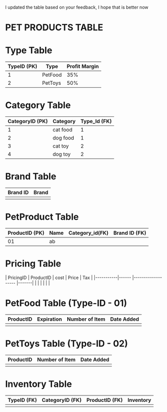 I updated the table based on your feedback, I hope that is better now

# PET PRODUCTS TABLE

# Type Table

| TypeID (PK) | Type    | Profit Margin |
|-------------|---------|---------------|
| 1           | PetFood | 35%           |
| 2           | PetToys | 50%           |

# Category Table

| CategoryID (PK) | Category | Type_Id (FK) |
|-----------------|----------|--------------|
| 1               | cat food | 1            |
| 2               | dog food | 1            |
| 3               | cat toy  | 2            |
| 4               | dog toy  | 2            |

# Brand Table

| Brand ID | Brand |
|----------|-------|
|          |       |

# PetProduct Table

| ProductID (PK) | Name | Category_id(FK) | Brand ID (FK)|
|----------------|------|-----------------|----------|
| 01             | ab   |                 |          |
# Pricing Table
| PricingID | ProductID |     cost   | Price | Tax |
|-----------|------     |------------------- |-------|
|           |            |           |       |       |
# PetFood Table (Type-ID - 01)
| ProductID | Expiration | Number of Item | Date Added |
|-----------|------------|-----------------|-----------|
|           |            |                 |           |
# PetToys Table (Type-ID - 02)

| ProductID | Number of Item | Date Added |
|-----------|-----------------|------------|
|           |                 |            |

# Inventory Table
| TypeID (FK) | CategoryID (FK) | ProductID (FK) | Inventory  |
|-------------|------------------|-----------------|--------  |
|             |                  |                 |          |


